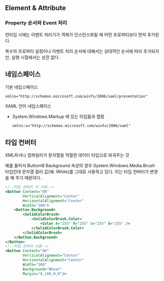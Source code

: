 ## Element & Attribute
### Property 순서와 Event 처리
런타임 시에는 이벤트 처리기가 객체가 인스턴스화될 때 어떤 프로퍼티보다 먼저 추가된다. 

복수의 프로퍼티 설정이나 이벤트 처리 순서에 대해서는 상대적인 순서에 따라 추가되지만, 실행 시점에서는 상관 없다. 

## 네임스페이스
기본 네임스페이스
```xml
xmlns="http://schemas.microsoft.com/winfx/2006/xaml/presentation"
```

XAML 언어 네임스페이스
- System.Windows.Markup 에 있는 타입들과 맵핑
    ```xml
    xmlns:x="http://schemas.microsoft.com/winfx/2006/xaml"
    ```

## 타입 컨버터
XML파서나 컴파일러가 문자열을 적절한 데이터 타입으로 바궈주는 것

예를 들어서 Button에 Background 속성의 경우 System.Windows.Media.Brush 타입인데 문자열 컬러 값(예: White)를 그대로 사용하고 있다. 이는 타입 컨버터가 변경을 해 주기 때문이다. 

```xml
<!--타입 컨버터 미 사용-->
<Button Content="OK" 
        VerticalAlignment="Center" 
        HorizontalAlignment="Center" 
        Width="100">
    <Button.Background>
        <SolidColorBrush>
            <SolidColorBrush.Color>
                <Color A="255" R="255" G="255" B="255" />
            </SolidColorBrush.Color>
        </SolidColorBrush>
    </Button.Background>
</Button>
<!--타입 컨버터 사용-->
<Button Content="OK" 
        VerticalAlignment="Center" 
        HorizontalAlignment="Center" 
        Width="100" 
        Background="Wheat" 
        Margin="0,100,0,0"/>
```